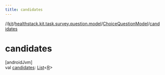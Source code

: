 ```yaml
---
title: candidates
---
```

//[kit](../../../index.html)/[healthstack.kit.task.survey.question.model](../index.html)/[ChoiceQuestionModel](index.html)/[candidates](candidates.html)



# candidates



[androidJvm]\
val [candidates](candidates.html): [List](https://kotlinlang.org/api/latest/jvm/stdlib/kotlin.collections/-list/index.html)&lt;[R](index.html)&gt;




